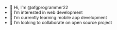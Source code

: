 - 👋 Hi, I’m @afgprogrammer22
- 👀 I’m interested in web development
- 🌱 I’m currently learning mobile app development
- 💞️ I’m looking to collaborate on open source project

<!---
afgprogrammer22/afgprogrammer22 is a ✨ special ✨ repository because its `README.md` (this file) appears on your GitHub profile.
You can click the Preview link to take a look at your changes.
--->

